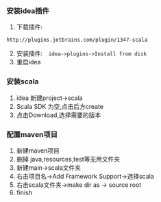 ### 安装idea插件
1. 下载插件:
```
http://plugins.jetbrains.com/plugin/1347-scala
```
2. 安装插件:`  idea->plugins->Install from disk`
3. 重启idea
### 安装scala
1. idea 新建project->scala
2. Scala SDK 为空,点击后方create
3. 点击Download,选择需要的版本
### 配置maven项目
1. 新建maven项目
2. 删掉 java,resources,test等无用文件夹
3. 新建main->scala文件夹
4. 右击项目名->Add Framework Support->选择scala
5. 右击scala文件夹->make dir as -> source root
6. finish